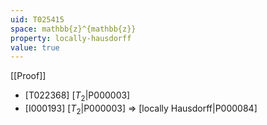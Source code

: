 ```yaml
---
uid: T025415
space: mathbb{z}^{mathbb{z}}
property: locally-hausdorff
value: true
---
```

[[Proof]]

* [T022368] [$T_2$|P000003]
* [I000193] [$T_2$|P000003] => [locally Hausdorff|P000084]


